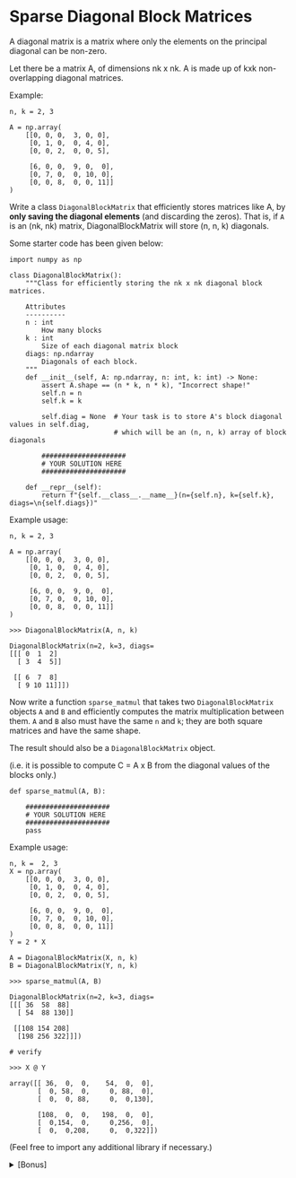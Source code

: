 # Sparse Diagonal Block Matrices

A diagonal matrix is a matrix where only the elements on the principal diagonal can be non-zero.

Let there be a matrix A, of dimensions nk x nk. A is made up of kxk non-overlapping diagonal matrices.

Example:

```
n, k = 2, 3

A = np.array(
    [[0, 0, 0,  3, 0, 0],
     [0, 1, 0,  0, 4, 0],
     [0, 0, 2,  0, 0, 5],

     [6, 0, 0,  9, 0,  0],
     [0, 7, 0,  0, 10, 0],
     [0, 0, 8,  0, 0, 11]]
)
```

Write a class `DiagonalBlockMatrix` that efficiently stores matrices like A, by **only saving the diagonal elements** (and discarding the zeros). That is, if `A` is an (nk, nk) matrix, DiagonalBlockMatrix will store (n, n, k) diagonals.

Some starter code has been given below:

```
import numpy as np

class DiagonalBlockMatrix():
    """Class for efficiently storing the nk x nk diagonal block matrices.

    Attributes
    ----------
    n : int
        How many blocks
    k : int
        Size of each diagonal matrix block
    diags: np.ndarray
        Diagonals of each block.
    """
    def __init__(self, A: np.ndarray, n: int, k: int) -> None:
        assert A.shape == (n * k, n * k), "Incorrect shape!"
        self.n = n
        self.k = k

        self.diag = None  # Your task is to store A's block diagonal values in self.diag,
                          # which will be an (n, n, k) array of block diagonals
        
        #####################
        # YOUR SOLUTION HERE
        #####################

    def __repr__(self):
        return f"{self.__class__.__name__}(n={self.n}, k={self.k}, diags=\n{self.diags})"
```

Example usage:

```
n, k = 2, 3

A = np.array(
    [[0, 0, 0,  3, 0, 0],
     [0, 1, 0,  0, 4, 0],
     [0, 0, 2,  0, 0, 5],

     [6, 0, 0,  9, 0,  0],
     [0, 7, 0,  0, 10, 0],
     [0, 0, 8,  0, 0, 11]]
)

>>> DiagonalBlockMatrix(A, n, k)

DiagonalBlockMatrix(n=2, k=3, diags=
[[[ 0  1  2]
  [ 3  4  5]]

 [[ 6  7  8]
  [ 9 10 11]]])

```

Now write a function `sparse_matmul` that takes two `DiagonalBlockMatrix` objects `A` and `B` and efficiently computes the matrix multiplication between them. `A` and `B` also must have the same `n` and `k`; they are both square matrices and have the same shape.

The result should also be a `DiagonalBlockMatrix` object.

(i.e. it is possible to compute C = A x B from the diagonal values of the blocks only.)
```
def sparse_matmul(A, B):

    #####################
    # YOUR SOLUTION HERE
    #####################
    pass
```

Example usage:

```
n, k =  2, 3
X = np.array(
    [[0, 0, 0,  3, 0, 0],
     [0, 1, 0,  0, 4, 0],
     [0, 0, 2,  0, 0, 5],

     [6, 0, 0,  9, 0,  0],
     [0, 7, 0,  0, 10, 0],
     [0, 0, 8,  0, 0, 11]]
)
Y = 2 * X

A = DiagonalBlockMatrix(X, n, k)
B = DiagonalBlockMatrix(Y, n, k)

>>> sparse_matmul(A, B)

DiagonalBlockMatrix(n=2, k=3, diags=
[[[ 36  58  88]
  [ 54  88 130]]

 [[108 154 208]
  [198 256 322]]])

# verify

>>> X @ Y

array([[ 36,  0,  0,    54,  0,  0],
       [  0, 58,  0,     0, 88,  0],
       [  0,  0, 88,     0,  0,130],

       [108,  0,  0,   198,  0,  0],
       [  0,154,  0,     0,256,  0],
       [  0,  0,208,     0,  0,322]])
```
(Feel free to import any additional library if necessary.)

<details>
  <summary> [Bonus] </summary>
  
    It is possible to solve this in a vectorized way, without any for loops.
  
</details>